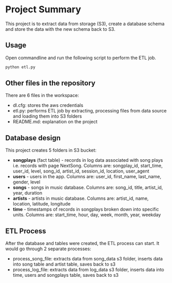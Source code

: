 # Project Summary

This project is to extract data from storage (S3), create a database schema and store the data with the new schema back to S3.

## Usage

Open commandline and run the following script to perform the ETL job.
```bash
python etl.py
```
## Other files in the repository
There are 6 files in the workspace:

* dl.cfg: stores the aws credentials
* etl.py: performs ETL job by extracting, processing files from data source and loading them into S3 folders
* README.md: explanation on the project
 
 ## Database design
 This project creates 5 folders in S3 bucket:
     
* **songplays** (fact table) - records in log data associated with song plays i.e. records with page NextSong. Columns are: songplay_id, start_time, user_id, level, song_id, artist_id, session_id, location, user_agent
* **users** - users in the app. Columns are: user_id, first_name, last_name, gender, level
* **songs** - songs in music database. Columns are: song_id, title, artist_id, year, duration
* **artists** - artists in music database. Columns are: artist_id, name, location, latitude, longitude
* **time** - timestamps of records in songplays broken down into specific units. Columns are: start_time, hour, day, week, month, year, weekday

 ## ETL Process
After the database and tables were created, the ETL process can start. It would go through 2 separate processes:
* process_song_file: extracts data from song_data s3 folder, inserts data into song table and artist table, saves back to s3
* process_log_file: extracts data from log_data s3 folder, inserts data into time, users and songplays table, saves back to s3
 